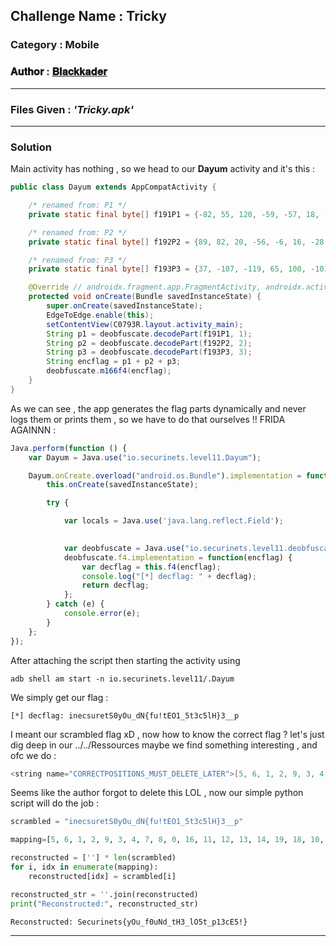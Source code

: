 ## **Challenge Name :** Tricky
### **Category :** Mobile

### **𝐀𝐮𝐭𝐡𝐨𝐫 : [𝐁𝐥𝐚𝐜𝐤𝐤𝐚𝐝𝐞𝐫](https://github.com/Blackkader/)**
---

### **Files Given :** _'Tricky.apk'_

---

### Solution

Main activity has nothing , so we head to our **Dayum** activity and it's this : 

```java
public class Dayum extends AppCompatActivity {

    /* renamed from: P1 */
    private static final byte[] f191P1 = {-82, 55, 120, -59, -57, 18, -120, 91, -107, -90};

    /* renamed from: P2 */
    private static final byte[] f192P2 = {89, 82, 20, -56, -6, 16, -28, 119, -70, 63};

    /* renamed from: P3 */
    private static final byte[] f193P3 = {37, -107, -119, 65, 100, -101, 31, -48, 124, -127, 9, -31, -95, 18, -57, -77, -91, -78};

    @Override // androidx.fragment.app.FragmentActivity, androidx.activity.ComponentActivity, androidx.core.app.ComponentActivity, android.app.Activity
    protected void onCreate(Bundle savedInstanceState) {
        super.onCreate(savedInstanceState);
        EdgeToEdge.enable(this);
        setContentView(C0793R.layout.activity_main);
        String p1 = deobfuscate.decodePart(f191P1, 1);
        String p2 = deobfuscate.decodePart(f192P2, 2);
        String p3 = deobfuscate.decodePart(f193P3, 3);
        String encflag = p1 + p2 + p3;
        deobfuscate.m166f4(encflag);
    }
}
```
As we can see , the app generates the flag parts dynamically and never logs them or prints them , so we have to do that ourselves !! FRIDA AGAINNN :

```js
Java.perform(function () {
    var Dayum = Java.use("io.securinets.level11.Dayum");

    Dayum.onCreate.overload("android.os.Bundle").implementation = function(savedInstanceState) {
        this.onCreate(savedInstanceState); 

        try {

            var locals = Java.use('java.lang.reflect.Field');

           
            var deobfuscate = Java.use("io.securinets.level11.deobfuscate");
            deobfuscate.f4.implementation = function(encflag) {
                var decflag = this.f4(encflag); 
                console.log("[*] decflag: " + decflag); 
                return decflag; 
            };
        } catch (e) {
            console.error(e);
        }
    };
});


```
After attaching the script then starting  the activity using
```
adb shell am start -n io.securinets.level11/.Dayum
```
We simply get our flag :
```
[*] decflag: inecsuretS0yOu_dN{fu!tEO1_5t3c5lH}3__p
```
I meant our scrambled flag xD , now how to know the correct flag ? let's just dig deep in our ../../Ressources maybe  we find something interesting , and ofc we do : 

```java
<string name="CORRECTPOSITIONS_MUST_DELETE_LATER">[5, 6, 1, 2, 9, 3, 4, 7, 8, 0, 16, 11, 12, 13, 14, 19, 18, 10, 15, 17, 36, 21, 34, 26, 31, 20, 27, 28, 23, 33, 35, 25, 22, 37, 32, 24, 29, 30]</string>

```
Seems like the author forgot to delete this LOL , now our simple python script will do the job :
```python
scrambled = "inecsuretS0yOu_dN{fu!tEO1_5t3c5lH}3__p"

mapping=[5, 6, 1, 2, 9, 3, 4, 7, 8, 0, 16, 11, 12, 13, 14, 19, 18, 10, 15, 17, 36, 21, 34, 26, 31, 20, 27, 28, 23, 33, 35, 25, 22, 37, 32, 24, 29, 30]

reconstructed = [''] * len(scrambled)
for i, idx in enumerate(mapping):
    reconstructed[idx] = scrambled[i]

reconstructed_str = ''.join(reconstructed)
print("Reconstructed:", reconstructed_str)

```


```
Reconstructed: Securinets{yOu_f0uNd_tH3_lO5t_p13cE5!}
```
---